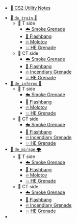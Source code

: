 <!-- docs/_sidebar.md -->

* [📁 CS2 Utility Notes](/)
<!-- * [Guide](guide.md "The greatest guide in the world") -->
  * [📁 `de_train` 🚃](maps/de_train/)
    * 📁 T side
        * [:cloud: Smoke Grenade](maps/de_train/de_train%20T%20Smoke%20Grenade.md)
        * [:star2: Flashbang](maps/de_train/de_train%20T%20Flashbang.md)
        * [:fire: Molotov](maps/de_train/de_train%20T%20Molotov.md)
        * [:boom: HE Grenade](maps/de_train/de_train%20T%20HE%20Grenade.md)
    * 📁 CT side
        * [:cloud: Smoke Grenade](maps/de_train/de_train%20CT%20Smoke%20Grenade.md)
        * [:star2: Flashbang](maps/de_train/de_train%20CT%20Flashbang.md)
        * [:fire: Incendiary Grenade](maps/de_train/de_train%20CT%20Incendiary%20Grenade.md)
        * [:boom: HE Grenade](maps/de_train/de_train%20CT%20HE%20Grenade.md)
  * [📁 `de_inferno` 🍌](maps/de_inferno/)
    * 📁 T side
        * [:cloud: Smoke Grenade](maps/de_inferno/de_inferno%20T%20Smoke%20Grenade.md)
        * [:star2: Flashbang](maps/de_inferno/de_inferno%20T%20Flashbang.md)
        * [:fire: Molotov](maps/de_inferno/de_inferno%20T%20Molotov.md)
        * [:boom: HE Grenade](maps/de_inferno/de_inferno%20T%20HE%20Grenade.md)
    * 📁 CT side
        * [:cloud: Smoke Grenade](maps/de_inferno/de_inferno%20CT%20Smoke%20Grenade.md)
        * [:star2: Flashbang](maps/de_inferno/de_inferno%20CT%20Flashbang.md)
        * [:fire: Incendiary Grenade](maps/de_inferno/)
        * [:boom: HE Grenade](maps/de_inferno/de_train%20CT%20HE%20Grenade.md)
  * [📁 `de_mirage` 🌪️](maps/de_mirage/)
      * 📁 T side
          * [:cloud: Smoke Grenade](maps/de_mirage/de_mirage%20T%20Smoke%20Grenade.md)
          * [:star2: Flashbang](maps/de_mirage/de_mirage%20T%20Flashbang.md)
          * [:fire: Molotov](maps/de_mirage/de_mirage%20T%20Molotov.md)
          * [:boom: HE Grenade](maps/de_mirage/de_mirage%20T%20HE%20Grenade.md)
      * 📁 CT side
          * [:cloud: Smoke Grenade](maps/de_mirage/de_mirage%20CT%20Smoke%20Grenade.md)
          * [:star2: Flashbang](maps/de_mirage/de_mirage%20CT%20Flashbang.md)
          * [:fire: Incendiary Grenade](maps/de_mirage/de_mirage%20CT%20Incendiary%20Grenade.md)
          * [:boom: HE Grenade](maps/de_mirage/de_mirage%20CT%20HE%20Grenade.md)
  * 
